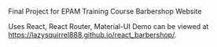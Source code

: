 Final Project for EPAM Training Course
Barbershop Website

Uses React, React Router, Material-UI
Demo can be viewed at https://lazysquirrel888.github.io/react_barbershop/.

